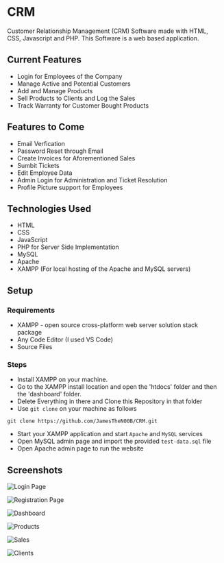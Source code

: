 # CRM
Customer Relationship Management (CRM) Software made with HTML, CSS, Javascript and PHP. This Software is a web based application.
## Current Features ##
* Login for Employees of the Company
* Manage Active and Potential Customers
* Add and Manage Products
* Sell Products to Clients and Log the Sales
* Track Warranty for Customer Bought Products
## Features to Come ##
* Email Verfication
* Password Reset through Email
* Create Invoices for Aforementioned Sales
* Sumbit Tickets
* Edit Employee Data
* Admin Login for Administration and Ticket Resolution
* Profile Picture support for Employees
## Technologies Used ##
* HTML
* CSS 
* JavaScript
* PHP for Server Side Implementation
* MySQL
* Apache
* XAMPP (For local hosting of the Apache and MySQL servers)
## Setup ##
### Requirements ###
* XAMPP - open source cross-platform web server solution stack package
* Any Code Editor (I used VS Code)
* Source Files
### Steps ###
* Install XAMPP on your machine.
* Go to the XAMPP install location and open the 'htdocs' folder and then the 'dashboard' folder.
* Delete Everything in there and Clone this Repository in that folder
* Use `git clone` on your machine as follows
```
git clone https://github.com/JamesTheN00B/CRM.git
```
* Start your XAMPP application and start `Apache` and `MySQL` services
* Open MySQL admin page and import the provided `test-data.sql` file
* Open Apache admin page to run the website

## Screenshots ##
![Login Page](https://github.com/JamesTheN00B/CRM/blob/main/images/Login%20Page.png?raw=true "Login Page")  
  
![Registration Page](https://github.com/JamesTheN00B/CRM/blob/main/images/Registration%20Page.png?raw=true "Registration Page")  
  
![Dashboard](https://github.com/JamesTheN00B/CRM/blob/main/images/Dashboard.png?raw=true "Dashboard")  
  
![Products](https://github.com/JamesTheN00B/CRM/blob/main/images/Products%20Page.png?raw=true "Products Page")  
  
![Sales](https://github.com/JamesTheN00B/CRM/blob/main/images/Sales%20Page.png?raw=true "Sales Page")  
  
![Clients](https://github.com/JamesTheN00B/CRM/blob/main/images/Clients%20Page.png?raw=true "Clients Page")  
  
